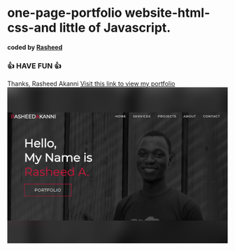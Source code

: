 # one-page-portfolio website-html-css-and little of Javascript.

<b>coded by [Rasheed](https://github.com/Raashot12)</b>
### 👍 HAVE FUN 👍
Thanks, Rasheed Akanni
[Visit this link to view my portfolio](https://raashot12.github.io/rashdev_portfolio/)
![Watch Now](./img/Design.jpg)

